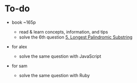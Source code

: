 # To-do
- book ~165p
    - read & learn concepts, information, and tips
    - solve the 6th question [5. Longest Palindromic Substring](https://leetcode.com/problems/longest-palindromic-substring/)
  
- for alex
    - solve the same question with JavaScript
- for sam
    - solve the same question with Ruby
